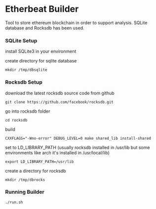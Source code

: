 # Etherbeat Builder

Tool to store ethereum blockchain in order to support analysis. SQLite database and Rocksdb has been used.

### SQLite Setup

install SQLite3 in your environment

create directory for sqlite database

`mkdir /tmp/dbsqlite`

### Rocksdb Setup

download the latest rocksdb source code from github

`git clone https://github.com/facebook/rocksdb.git`

go into rocksdb folder

`cd rocksdb`

build

`CXXFLAGS="-Wno-error" DEBUG_LEVEL=0 make shared_lib install-shared`

set to LD_LIBRARY_PATH (usually rocksdb installed in /usr/lib but some environments like arch it's installed in /usr/local/lib)

`export LD_LIBRARY_PATH=/usr/lib`

create a directory for rocksdb

`mkdir /tmp/dbrocks`


### Running Builder

`./run.sh`